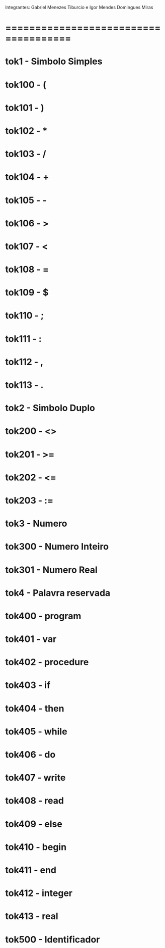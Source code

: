 Integrantes: Gabriel Menezes Tiburcio e Igor Mendes Domingues Miras

# =====================================
# tok1 - Simbolo Simples
#     tok100 - (
#     tok101 - )
#     tok102 - *
#     tok103 - /
#     tok104 - +
#     tok105 - -
#     tok106 - >
#     tok107 - <
#     tok108 - =
#     tok109 - $
#     tok110 - ;
#     tok111 - :
#     tok112 - ,
#     tok113 - .
#
# tok2 - Simbolo Duplo
#     tok200 - <>
#     tok201 - >=
#     tok202 - <=
#     tok203 - :=
#
# tok3 - Numero
#
#     tok300 - Numero Inteiro
#     tok301 - Numero Real
#
# tok4 - Palavra reservada
#     tok400 - program
#     tok401 - var
#     tok402 - procedure
#     tok403 - if
#     tok404 - then
#     tok405 - while
#     tok406 - do
#     tok407 - write
#     tok408 - read
#     tok409 - else
#     tok410 - begin
#     tok411 - end
#     tok412 - integer
#     tok413 - real
#
# tok500 - Identificador